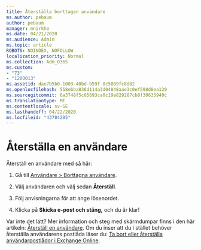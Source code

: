 ```yaml
---
title: Återställa borttagen användare
ms.author: pebaum
author: pebaum
manager: mnirkhe
ms.date: 04/21/2020
ms.audience: Admin
ms.topic: article
ROBOTS: NOINDEX, NOFOLLOW
localization_priority: Normal
ms.collection: Adm_O365
ms.custom:
- "73"
- "1200013"
ms.assetid: dae7b5b0-1003-40bd-b59f-8c5009fc8d82
ms.openlocfilehash: 558ebba836d114a3d04848aae3c0ef598d8ea120
ms.sourcegitcommit: 6a3748f5c05693ca0c19a829287cb8f30635940c
ms.translationtype: MT
ms.contentlocale: sv-SE
ms.lasthandoff: 04/22/2020
ms.locfileid: "43784205"
---
```

# <a name="restore-a-user"></a>Återställa en användare

Återställ en användare med så här:
  
1. Gå till [Användare \> Borttagna användare](https://admin.microsoft.com/adminportal/home#/deletedusers).

2. Välj användaren och välj sedan **Återställ**.

3. Följ anvisningarna för att ange lösenordet.

4. Klicka på **Skicka e-post och stäng,** och du är klar!

Var inte det lätt? Mer information och steg med skärmdumpar finns i den här artikeln: [Återställ en användare](https://docs.microsoft.com/office365/admin/add-users/restore-user). Om du inser att du i stället behöver återställa användarens postlåda läser du: [Ta bort eller återställa användarpostlådor i Exchange Online](https://docs.microsoft.com/exchange/recipients-in-exchange-online/delete-or-restore-mailboxes).
